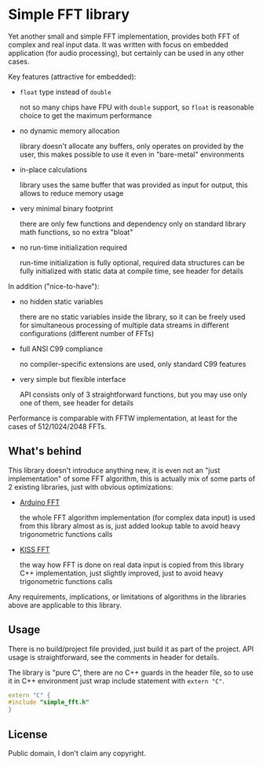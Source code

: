 Simple FFT library
==================

Yet another small and simple FFT implementation, provides both FFT of complex and real input data. It was written with focus on embedded application (for audio processing), but certainly can be used in any other cases.

Key features (attractive for embedded):

- `float` type instead of `double`

  not so many chips have FPU with `double` support, so `float` is reasonable choice to get the maximum performance

- no dynamic memory allocation

  library doesn't allocate any buffers, only operates on provided by the user, this makes possible to use it even in "bare-metal" environments

- in-place calculations

  library uses the same buffer that was provided as input for output, this allows to reduce memory usage

- very minimal binary footprint

  there are only few functions and dependency only on standard library math functions, so no extra "bloat"

- no run-time initialization required

  run-time initialization is fully optional, required data structures can be fully initialized with static data at compile time, see header for details

In addition ("nice-to-have"):

- no hidden static variables

  there are no static variables inside the library, so it can be freely used for simultaneous processing of multiple data streams in different configurations (different number of FFTs)

- full ANSI C99 compliance

  no compiler-specific extensions are used, only standard C99 features

- very simple but flexible interface

  API consists only of 3 straightforward functions, but you may use only one of them, see header for details

Performance is comparable with FFTW implementation, at least for the cases of 512/1024/2048 FFTs.

What's behind
-------------

This library doesn't introduce anything new, it is even not an "just implementation" of some FFT algorithm, this is actually mix of some parts of 2 existing libraries, just with obvious optimizations:

- [Arduino FFT](https://github.com/lloydroc/arduino_fft)

  the whole FFT algorithm implementation (for complex data input) is used from this library almost as is, just added lookup table to avoid heavy trigonometric functions calls

- [KISS FFT](https://github.com/mborgerding/kissfft)

  the way how FFT is done on real data input is copied from this library C++ implementation, just slightly improved, just to avoid heavy trigonometric functions calls

Any requirements, implications, or limitations of algorithms in the libraries above are applicable to this library.

Usage
-----

There is no build/project file provided, just build it as part of the project. API usage is straightforward, see the comments in header for details.

The library is "pure C", there are no C++ guards in the header file, so to use it in C++ environment just wrap include statement with `extern "C"`.

```c++
extern "C" {
#include "simple_fft.h"
}
```

License
-------

Public domain, I don't claim any copyright.
